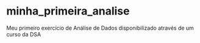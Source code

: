 # minha_primeira_analise
Meu primeiro exercício de Análise de Dados disponibilizado através de um curso da DSA
